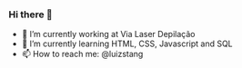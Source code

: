 ### Hi there 👋

- 🔭 I’m currently working at Via Laser Depilação
- 🌱 I’m currently learning HTML, CSS, Javascript and SQL
- 📫 How to reach me: @luizstang


